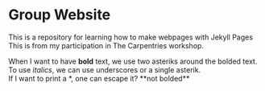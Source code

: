 # Group Website
This is a repository for learning how to make webpages with Jekyll Pages 
This is from my participation in The Carpentries workshop.

When I want to have **bold** text, we use two asteriks around the bolded text.
To use _italics_, we can use underscores or a single asterik.  
If I want to print a \*, one can escape it? \*\*not bolded\*\*
